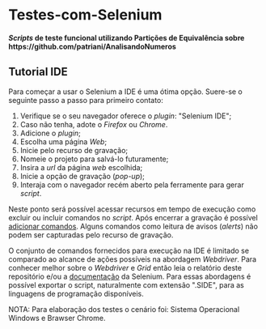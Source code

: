 # Testes-com-Selenium
<h4><i>Scripts</i> de teste funcional utilizando Partições de Equivalência sobre https://github.com/patriani/AnalisandoNumeros</h4>
<h2>Tutorial IDE</h2>
<p>Para começar a usar o Selenium a IDE é uma ótima opção. Suere-se o seguinte passo a passo para primeiro contato:</p>
<ol>
<li>Verifique se o seu navegador oferece o <i>plugin</i>: "Selenium IDE";</li>
  <li>Caso não tenha, adote o <i>Firefox</i> ou <i>Chrome</i>.</li>
<li>Adicione o <i>plugin</i>;</li>
<li>Escolha uma página <i>Web</i>;</li>
<li>Inicie pelo recurso de gravação;</li>
<li>Nomeie o projeto para salvá-lo futuramente;</li>
<li>Insira a <i>url</i> da página <i>web</i> escolhida;</li>
<li>Inicie a opção de gravação (<i>pop-up</i>);</li>
<li>Interaja com o navegador recém aberto pela ferramente para gerar <i>script</i>.</li>
</ol>
<p>Neste ponto será possível acessar recursos em tempo de execução como excluir ou incluir comandos no <i>script</i>. Após encerrar a gravação é possível <a href='https://www.tutorialandexample.com/selenium-ide-commands'>adicionar comandos</a>. Alguns comandos como leitura de avisos (<i>alerts</i>) não podem ser capturadas pelo recurso de gravação.</p>
<p>O conjunto de comandos fornecidos para execução na IDE é limitado se comparado ao alcance de ações possíveis na abordagem <i>Webdriver</i>. Para conhecer melhor sobre o <i>Webdriver</i> e <i>Grid</i> então leia o relatório deste repositório e/ou a <a href = 'https://www.selenium.dev/selenium-ide/docs/en/introduction/getting-started'>documentação</a> da Selenium. Para essas abordagens é possível exportar o script, naturalmente com extensão ".SIDE", para as linguagens de programação disponíveis.</p>
<p>NOTA: Para elaboração dos testes o cenário foi: Sistema Operacional Windows e Brawser Chrome.</p>
